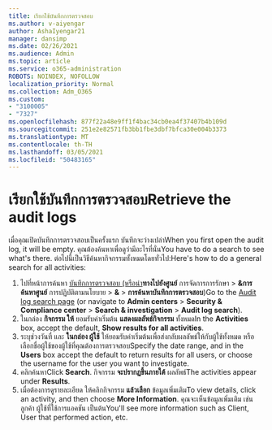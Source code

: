 ```yaml
---
title: เรียกใช้บันทึกการตรวจสอบ
ms.author: v-aiyengar
author: AshaIyengar21
manager: dansimp
ms.date: 02/26/2021
ms.audience: Admin
ms.topic: article
ms.service: o365-administration
ROBOTS: NOINDEX, NOFOLLOW
localization_priority: Normal
ms.collection: Adm_O365
ms.custom:
- "3100005"
- "7327"
ms.openlocfilehash: 877f22a48e9ff1f4bac34cb0ea4f37407b4b109d
ms.sourcegitcommit: 251e2e82571fb3bb1fbe3dbf7bfca30e004b3373
ms.translationtype: MT
ms.contentlocale: th-TH
ms.lasthandoff: 03/05/2021
ms.locfileid: "50483165"
---
```

# <a name="retrieve-the-audit-logs"></a><span data-ttu-id="73d54-102">เรียกใช้บันทึกการตรวจสอบ</span><span class="sxs-lookup"><span data-stu-id="73d54-102">Retrieve the audit logs</span></span>

<span data-ttu-id="73d54-103">เมื่อคุณเปิดบันทึกการตรวจสอบเป็นครั้งแรก บันทึกจะว่างเปล่า</span><span class="sxs-lookup"><span data-stu-id="73d54-103">When you first open the audit log, it will be empty.</span></span> <span data-ttu-id="73d54-104">คุณต้องค้นหาเพื่อดูว่ามีอะไรที่นั่น</span><span class="sxs-lookup"><span data-stu-id="73d54-104">You have to do a search to see what's there.</span></span> <span data-ttu-id="73d54-105">ต่อไปนี้เป็นวิธีค้นหากิจกรรมทั้งหมดโดยทั่วไป:</span><span class="sxs-lookup"><span data-stu-id="73d54-105">Here's how to do a general search for all activities:</span></span>

1. <span data-ttu-id="73d54-106">ไปที่หน้าการค้นหา [บันทึกการตรวจสอบ (หรือนํา](https://protection.office.com/#/unifiedauditlog)**ทางไปยังศูนย์** การจัดการการรักษา  >  **&การค้นหาศูนย์** การปฏิบัติตามนโยบาย  >  **&**  >  **การค้นหาบันทึกการตรวจสอบ**)</span><span class="sxs-lookup"><span data-stu-id="73d54-106">Go to the [Audit log search page](https://protection.office.com/#/unifiedauditlog) (or navigate to  **Admin centers** > **Security & Compliance center** > **Search & investigation** > **Audit log search**).</span></span>
1. <span data-ttu-id="73d54-107">ในกล่อง **กิจกรรม ให้** ยอมรับค่าเริ่มต้น **แสดงผลลัพธ์กิจกรรม** ทั้งหมด</span><span class="sxs-lookup"><span data-stu-id="73d54-107">In the **Activities** box, accept the default, **Show results for all activities**.</span></span>
1. <span data-ttu-id="73d54-108">ระบุช่วงวันที่ และ **ในกล่อง ผู้ใช้** ให้ยอมรับค่าเริ่มต้นเพื่อส่งกลับผลลัพธ์ให้กับผู้ใช้ทั้งหมด หรือเลือกชื่อผู้ใช้ของผู้ใช้ที่คุณต้องการตรวจสอบ</span><span class="sxs-lookup"><span data-stu-id="73d54-108">Specify the date range, and in the **Users** box accept the default to return results for all users, or choose the username for the user you want to investigate.</span></span>
1. <span data-ttu-id="73d54-109">คลิกค้นหา</span><span class="sxs-lookup"><span data-stu-id="73d54-109">Click **Search**.</span></span> <span data-ttu-id="73d54-110">กิจกรรม **จะปรากฏขึ้นภายใต้** ผลลัพธ์</span><span class="sxs-lookup"><span data-stu-id="73d54-110">The activities appear under **Results**.</span></span>
1. <span data-ttu-id="73d54-111">เมื่อต้องการดูรายละเอียด ให้คลิกกิจกรรม **แล้วเลือก** ข้อมูลเพิ่มเติม</span><span class="sxs-lookup"><span data-stu-id="73d54-111">To view details, click an activity, and then choose **More Information**.</span></span> <span data-ttu-id="73d54-112">คุณจะเห็นข้อมูลเพิ่มเติม เช่น ลูกค้า ผู้ใช้ที่ใช้การแอคชัน เป็นต้น</span><span class="sxs-lookup"><span data-stu-id="73d54-112">You'll see more information such as Client, User that performed action, etc.</span></span>
